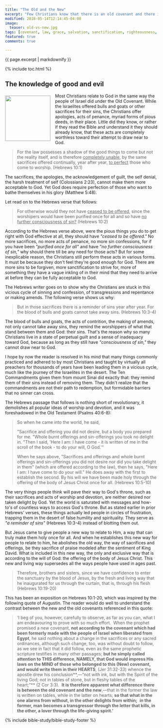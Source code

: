```yaml
---
title: "The Old and the New"
excerpt: "Few Christians know that there is an old covenant and there is a new one, but even fewer really know why there are two, and know enough of their differences to experience a transformation by the renewing of their mind, a paradigm shift in how they relate to their God."
modified: 2018-05-14T12:14:45-04:00
image:
  teaser: old-vs-new.jpg
tags: [covenant, law, grace, salvation, sanctification, righteousness, sacrifices, offerings, worship, devotion] 
featured: true
comments: true

---
```


{{ page.excerpt | markdownify }}

{% include toc.html %}

<!-- a href="{{ site.url }}{% post_url 2017-10-12-Work-Out-Your-Own-Salvation-Viet %}"><em>(Bấm vào đây để đọc tiếng Việt)</em></a -->

## The knowledge of good and evil
<img alt src="{{ site.url }}/assets/images/old-vs-new.jpg" style="border: 1px solid #cccccc; margin: 7px 15px 0px 0px; max-width: 100%; height: 148px; padding: 0px; float: left;">
Most Christians relate to God in the same way the people of Israel did under the Old Covenant. While the Israelites offered bulls and goats or other sacrifices for their sins, the Christians offer apologies, acts of penance, myriad forms of pious deeds, in their place. Little did they know, or rather if they read the Bible and understand it they should already know, that these acts are completely worthless toward their attempt to draw near to God.

> For the law possesses a shadow of the good things to come but not the reality itself, and is therefore <u>completely unable</u>, by the same sacrifices offered continually, year after year, <u>to perfect</u> those who come to worship. (Hebrews 10:1)

The sacrifices, the apologies, the acknowledgement of guilt, the self denial, the harsh treatment of self (Colossians 2:23), cannot make them more acceptable to God. Yet God does require perfection of those who want to bathe themselves in his glory (Matthew 5:48).

Let read on to the Hebrews verse that follows:

> For otherwise would they not have <u>ceased to be offered</u>, since the worshipers would have been purified once for all and so have <u>no further consciousness of sin?</u> (Hebrews 10:2)

According to the Hebrews verse above, were the pious things you do to get right with God effective at all, they should have *"ceased to be offered."* No more sacrifices, no more acts of penance, no more sin confessions, for if you have been *"purified once for all"* and have *"no further consciousness of sin,"* why should there till be any need for those acts? But for some inexplicable reason, the Christians still perform these acts in various forms. It must be because they don't feel they're good enough for God. There are more sins to be forgiven, more sanctification to strive for, more of something they have a vague inkling of in their mind that they need to arrive at before they can be fully acceptable to God.

The Hebrews writer goes on to show why the Christians are stuck in this vicious cycle of sinning and confession, of transgressions and repentance or making amends. The following verse shows us why:

> But in those sacrifices there is a reminder of sins year after year.  For the blood of bulls and goats cannot take away sins. (Hebrews 10:3-4)

The blood of bulls and goats, the acts of contrition, the making of amends, not only cannot take away sins, they remind the worshippers of what that stand between them and God: their sins. That's the reason why so many Christians live in a state of perpetual guilt and a sense of inadequacy toward God, because as long as they still have *"consciousness of sin,"* they cannot draw near to God.

I hope by now the reader is resolved in his mind that many things commonly practiced and adhered to by most Christians and taught by virtually all preachers for thousands of years have been leading them in a vicious cycle, much like the journey of the Israelites in the desert. The Ten Commandments given them from mount Sinai did exactly that: they remind them of their sins instead of removing them. They didn't realize that the commandments are not their path to redemption, but formidable barriers that no sinner can cross.

The Hebrews passage that follows is nothing short of revolutionary, it demolishes all popular ideas of worship and devotion, and it was foreshadowed in the Old Testament (Psalms 40:6-8):

> So when he came into the world, he said,
>
> "Sacrifice and offering you did not desire, but a body you prepared for me.  "Whole burnt offerings and sin-offerings you took no delight in. "Then I said, 'Here I am: I have come - it is written of me in the scroll of the book - to do your will, O God.'" 
>
> When he says above, "Sacrifices and offerings and whole burnt offerings and sin-offerings you did not desire nor did you take delight in them" (which are offered according to the law), then he says, "Here I am: I have come to do your will." He does away with the first to establish the second.  By his will we have been made holy through the offering of the body of Jesus Christ once for all. (Hebrews 10:5-10)

The very things people think will pave their way to God's throne, such as their sacrifices and acts of worship and devotion, are neither desired nor taken delight by God. Yet the world is saturated with messages and how-to's of countless ways to access God's throne.  But as stated earlier in prior Hebrews' verses, these things actually led people in circles of frustration, trapping them in the desert of false humility and spirituality. They serve as *"a reminder of sins"* (Hebrews 10:3-4) instead of blotting them out.

But Jesus came to give people a new way to relate to Him, a way that can truly make them holy once for all. And when he establishes this new way for people to relate to him, he abolishes the old way, the way of sacrifices and offerings, be they sacrifice of praise modeled after the sentiment of King David. What is included in this new way, the only and exclusive way that is according to the will of God: the offering of the body of Jesus Christ. This new and living way supersedes all the ways people have used in ages past.

> Therefore, brothers and sisters, since we have confidence to enter the sanctuary by the blood of Jesus,  by the fresh and living way that he inaugurated for us through the curtain, that is, through his flesh (Hebrews 10:19-20)

This has been an exposition on Hebrews 10:1-20, which was inspired by the following quote of Augustin. The reader would do well to understand the contrast between the new and the old covenants referenced in this quote:

> ‘I beg of you, however, carefully to observe, as far as you can, what I am endeavouring to prove with so much effort.  When the prophet promised a new covenant, **not according to the covenant which had been formerly made with the people of Israel** **when liberated from Egypt**, he said nothing about a change in the sacrifices or any sacred ordinances, although such change, too, was without doubt to follow, as we see in fact that it did follow, even as the same prophetic scripture testifies in many other passages; **but he simply called attention to THIS difference, NAMELY, that God would impress His laws on the MIND of those who belonged to this (New) covenant, and would write them in their HEARTS**, (Jer 31:32-33) whence the apostle drew his conclusion**,—“not with ink, but with the Spirit of the living God; not in tables of stone, but in fleshy tables of the heart;”** (2 Cor 3:3).  **It is therefore apparent what difference there is between the old covenant and the new**,—that in the former the law is written on tables, while in the latter on hearts; **so that what in the one alarms from without, in the other delights from within;**  **in the former, man becomes a transgressor through the letter that kills, in the other, a lover through the life-giving spirit.’** 

{% include bible-study/bible-study-footer %}
